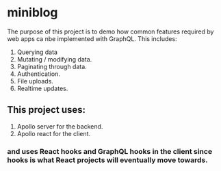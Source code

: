 # miniblog
The purpose of this project is to demo how common features required by web apps ca nbe implemented with GraphQL. This includes:
1. Querying data
2. Mutating / modifying data.
3. Paginating through data.
4. Authentication.
5. File uploads.
6. Realtime updates.


## This project uses:
1. Apollo server for the backend.
2. Apollo react for the client.

### and uses React hooks and GraphQL hooks in the client since hooks is what React projects will eventually move towards.

